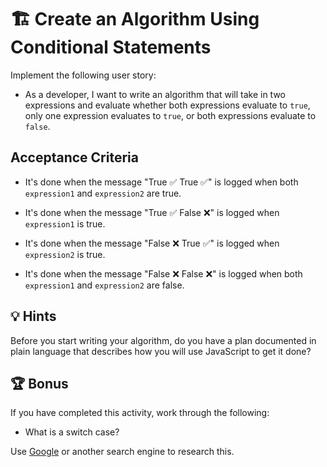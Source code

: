 # 🏗️ Create an Algorithm Using Conditional Statements

Implement the following user story:

* As a developer, I want to write an algorithm that will take in two expressions and evaluate whether both expressions evaluate to `true`, only one expression evaluates to `true`, or both expressions evaluate to `false`.

## Acceptance Criteria

* It's done when the message "True ✅ True ✅" is logged when both `expression1` and `expression2` are true.

* It's done when the message "True ✅ False ❌" is logged when `expression1` is true. 

* It's done when the message "False ❌ True ✅" is logged when `expression2` is true. 

* It's done when the message "False ❌ False ❌" is logged when both `expression1` and `expression2` are false. 

## 💡 Hints

Before you start writing your algorithm, do you have a plan documented in plain language that describes how you will use JavaScript to get it done?

## 🏆 Bonus

If you have completed this activity, work through the following:

* What is a switch case? 

Use [Google](https://www.google.com) or another search engine to research this.

